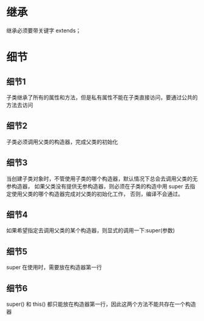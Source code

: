 # 继承
继承必须要带关键字 extends；

# 细节
## 细节1
子类继承了所有的属性和方法，但是私有属性不能在子类直接访问，要通过公共的方法去访问

## 细节2
子类必须调用父类的构造器，完成父类的初始化

## 细节3
当创建子类对象时，不管使用子类的哪个构造器，默认情况下总会去调用父类的无参构造器，
如果父类没有提供无参构造器，则必须在子类的构造中用 super 去指定使用父类的哪个构造器完成对父类的初始化工作，
否则，编译不会通过。

## 细节4
如果希望指定去调用父类的某个构造器，则显式的调用一下:super(参数)

## 细节5
super 在使用时，需要放在构造器第一行

## 细节6
super() 和 this() 都只能放在构造器第一行，因此这两个方法不能共存在一个构造器
